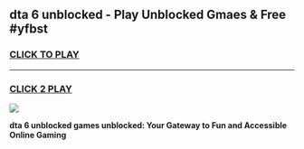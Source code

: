 
## dta 6 unblocked - Play Unblocked Gmaes & Free #yfbst
<h3>
<a href="https://news.freeplayer.one?title=dta_6_unblocked&ref=24F">CLICK TO PLAY</a></h3>
<hr>

<h3>
<a href="https://news.freeplayer.one?title=dta_6_unblocked&ref=24F">CLICK 2 PLAY</a>
  
</h3>

<a href="https://news.freeplayer.one?title=dta_6_unblocked&ref=24F/"><img src="https://clearcache.store/games.png"></a>


**dta 6 unblocked games unblocked: Your Gateway to Fun and Accessible Online Gaming**
